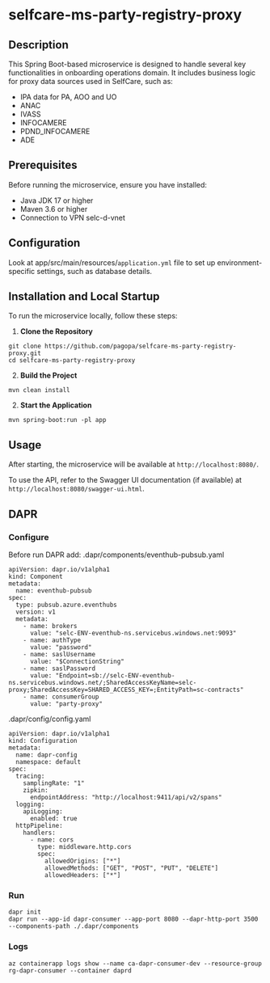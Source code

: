 # selfcare-ms-party-registry-proxy

## Description
This Spring Boot-based microservice is designed to handle several key functionalities in onboarding operations domain. It includes business logic for proxy data sources used in SelfCare, such as:

- IPA data for PA, AOO and UO
- ANAC
- IVASS 
- INFOCAMERE
- PDND_INFOCAMERE
- ADE

## Prerequisites
Before running the microservice, ensure you have installed:

- Java JDK 17 or higher
- Maven 3.6 or higher
- Connection to VPN selc-d-vnet

## Configuration
Look at app/src/main/resources/`application.yml` file to set up environment-specific settings, such as database details.

## Installation and Local Startup
To run the microservice locally, follow these steps:

1. **Clone the Repository**

```shell script
git clone https://github.com/pagopa/selfcare-ms-party-registry-proxy.git
cd selfcare-ms-party-registry-proxy
```

2. **Build the Project**

```shell script
mvn clean install
```

2. **Start the Application**

```shell script
mvn spring-boot:run -pl app
```

## Usage
After starting, the microservice will be available at `http://localhost:8080/`.

To use the API, refer to the Swagger UI documentation (if available) at `http://localhost:8080/swagger-ui.html`.

## DAPR
### Configure
Before run DAPR add:
.dapr/components/eventhub-pubsub.yaml
```shell script
apiVersion: dapr.io/v1alpha1
kind: Component
metadata:
  name: eventhub-pubsub
spec:
  type: pubsub.azure.eventhubs
  version: v1
  metadata:
    - name: brokers
      value: "selc-ENV-eventhub-ns.servicebus.windows.net:9093"
    - name: authType
      value: "password"
    - name: saslUsername
      value: "$ConnectionString"
    - name: saslPassword
      value: "Endpoint=sb://selc-ENV-eventhub-ns.servicebus.windows.net/;SharedAccessKeyName=selc-proxy;SharedAccessKey=SHARED_ACCESS_KEY=;EntityPath=sc-contracts"
    - name: consumerGroup
      value: "party-proxy"
```


.dapr/config/config.yaml
```shell script
apiVersion: dapr.io/v1alpha1
kind: Configuration
metadata:
  name: dapr-config
  namespace: default
spec:
  tracing:
    samplingRate: "1"
    zipkin:
      endpointAddress: "http://localhost:9411/api/v2/spans"
  logging:
    apiLogging:
      enabled: true
  httpPipeline:
    handlers:
      - name: cors
        type: middleware.http.cors
        spec:
          allowedOrigins: ["*"]
          allowedMethods: ["GET", "POST", "PUT", "DELETE"]
          allowedHeaders: ["*"]
```

### Run

```shell script
dapr init
dapr run --app-id dapr-consumer --app-port 8080 --dapr-http-port 3500 --components-path ./.dapr/components
```

### Logs
```shell script
az containerapp logs show --name ca-dapr-consumer-dev --resource-group rg-dapr-consumer --container daprd
```

